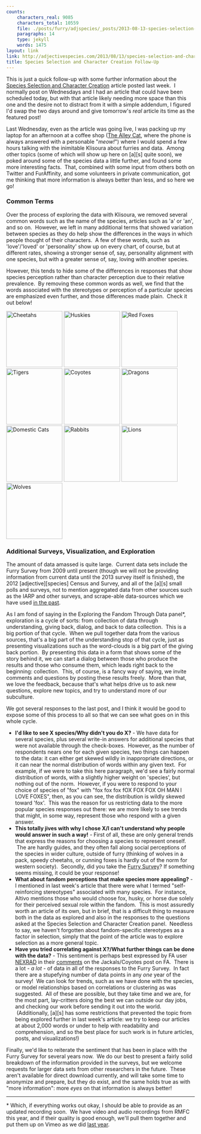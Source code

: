 ```yaml
---
counts:
    characters_real: 9085
    characters_total: 10559
    file: ./posts/furry/adjspecies/_posts/2013-08-13-species-selection-and-character-creation-followup.markdown
    paragraphs: 14
    type: jekyll
    words: 1475
layout: link
link: http://adjectivespecies.com/2013/08/13/species-selection-and-character-creation-follow-up/
title: Species Selection and Character Creation Follow-Up
---
```


This is just a quick follow-up with some further information about the [Species
Selection and Character
Creation](http://adjectivespecies.com/2013/08/07/species-selection-and-character-creation/) article
posted last week.  I normally post on Wednesdays and I had an article that could
have been scheduled today, but with that article likely needing more space than
this one and the desire not to distract from it with a simple addendum, I
figured I'd swap the two days around and give tomorrow's *real* article its time
as the featured post!

Last Wednesday, even as the article was going live, I was packing up my laptop
for an afternoon at a coffee shop ([The Alley
Cat](http://www.alleycatcoffeehouse.com/), where the phone is always answered
with a personable "*meow!*") where I would spend a few hours talking with the
inimitable Klisoura about furries and data.  Among other topics (some of which
will show up here on \[a\]\[s\] quite soon), we poked around some of the species
data a little further, and found some more interesting facts.  That, combined
with some input from others both on Twitter and FurAffinity, and some volunteers
in private communication, got me thinking that more information is always better
than less, and so here we go!<!--more-->

### Common Terms

Over the process of exploring the data with Klisoura, we removed several common
words such as the name of the species, articles such as 'a' or 'an', and so on.
 However, we left in many additional terms that showed variation between species
as they do help show the differences in the ways in which people thought of
their characters.  A few of these words, such as 'love'/'loved' or 'personality'
show up on every chart, of course, but at different rates, showing a stronger
sense of, say, personality alignment with one species, but with a greater sense
of, say, loving with another species.

However, this tends to hide some of the differences in responses that show
species perception rather than character perception due to their relative
prevalence.  By removing these common words as well, we find that the words
associated with the stereotypes or perception of a particular species are
emphasized even further, and those differences made plain.  Check it out below!

<a
href='http://adjectivespecies.com/2013/08/13/species-selection-and-character-creation-follow-up/more_stripped_cheetah-pdf/'
title='Cheetahs (minus common terms)'><img width="150" height="150"
src="http://adjectivespecies.com/wp-content/uploads/2013/08/more_stripped_cheetah.pdf-150x150.png"
class="attachment-thumbnail" alt="Cheetahs" /></a>
<a
href='http://adjectivespecies.com/2013/08/13/species-selection-and-character-creation-follow-up/more_stripped_husky-pdf/'
title='Huskies (minus common terms)'><img width="150" height="150"
src="http://adjectivespecies.com/wp-content/uploads/2013/08/more_stripped_husky.pdf-150x150.png"
class="attachment-thumbnail" alt="Huskies" /></a>
<a
href='http://adjectivespecies.com/2013/08/13/species-selection-and-character-creation-follow-up/more_stripped_fox-pdf/'
title='Red Foxes (minus common terms)'><img width="150" height="150"
src="http://adjectivespecies.com/wp-content/uploads/2013/08/more_stripped_fox.pdf-150x150.png"
class="attachment-thumbnail" alt="Red Foxes" /></a>
<a
href='http://adjectivespecies.com/2013/08/13/species-selection-and-character-creation-follow-up/more_stripped_tiger-pdf/'
title='Tigers (minus common terms)'><img width="150" height="150"
src="http://adjectivespecies.com/wp-content/uploads/2013/08/more_stripped_tiger.pdf-150x150.png"
class="attachment-thumbnail" alt="Tigers" /></a>
<a
href='http://adjectivespecies.com/2013/08/13/species-selection-and-character-creation-follow-up/more_stripped_coyote-pdf/'
title='Coyotes (minus common terms)'><img width="150" height="150"
src="http://adjectivespecies.com/wp-content/uploads/2013/08/more_stripped_coyote.pdf-150x150.png"
class="attachment-thumbnail" alt="Coyotes" /></a>
<a
href='http://adjectivespecies.com/2013/08/13/species-selection-and-character-creation-follow-up/more_stripped_dragon-pdf/'
title='Dragons (minus common terms)'><img width="150" height="150"
src="http://adjectivespecies.com/wp-content/uploads/2013/08/more_stripped_dragon.pdf-150x150.png"
class="attachment-thumbnail" alt="Dragons" /></a>
<a
href='http://adjectivespecies.com/2013/08/13/species-selection-and-character-creation-follow-up/more_stripped_cat-pdf/'
title='Domestic Cats (minus common terms)'><img width="150" height="150"
src="http://adjectivespecies.com/wp-content/uploads/2013/08/more_stripped_cat.pdf-150x150.png"
class="attachment-thumbnail" alt="Domestic Cats" /></a>
<a
href='http://adjectivespecies.com/2013/08/13/species-selection-and-character-creation-follow-up/more_stripped_rabbit-pdf/'
title='Rabbits (minus common terms)'><img width="150" height="150"
src="http://adjectivespecies.com/wp-content/uploads/2013/08/more_stripped_rabbit.pdf-150x150.png"
class="attachment-thumbnail" alt="Rabbits" /></a>
<a
href='http://adjectivespecies.com/2013/08/13/species-selection-and-character-creation-follow-up/more_stripped_lion-pdf/'
title='Lions (minus common terms)'><img width="150" height="150"
src="http://adjectivespecies.com/wp-content/uploads/2013/08/more_stripped_lion.pdf-150x150.png"
class="attachment-thumbnail" alt="Lions" /></a>
<a
href='http://adjectivespecies.com/2013/08/13/species-selection-and-character-creation-follow-up/more_sripped_wolf-pdf/'
title='Wolves (minus common terms)'><img width="150" height="150"
src="http://adjectivespecies.com/wp-content/uploads/2013/08/more_sripped_wolf.pdf-150x150.png"
class="attachment-thumbnail" alt="Wolves" /></a>

### Additional Surveys, Visualization, and Exploration

The amount of data amassed is quite large.  Current data sets include the Furry
Survey from 2009 until present (though we will not be providing information from
current data until the 2013 survey itself is finished), the 2012
\[adjective\]\[species\] Census and Survey, and all of the \[a\]\[s\] small
polls and surveys, not to mention aggregated data from other sources such as the
IARP and other surveys, and scrape-able data-sources which we have used [in the
past](http://vis.adjectivespecies.com/furrysurvey/extras/).

As I am fond of saying in the Exploring the Fandom Through Data panel\*,
exploration is a cycle of sorts: from collection of data through understanding,
giving back, dialog, and back to data collection.  This is a big portion of that
cycle.  When we pull together data from the various sources, that's a big part
of the understanding stop of that cycle, just as presenting visualizations such
as the word-clouds is a big part of the giving back portion.  By presenting this
data in a form that shows some of the story behind it, we can start a dialog
between those who produce the results and those who consume them, which leads
right back to the beginning: collection.  This, of course, is a fancy way of
saying, we invite comments and questions by posting these results freely.  More
than that, we love the feedback, because that's what helps drive us to ask new
questions, explore new topics, and try to understand more of our subculture.

We got several responses to the last post, and I think it would be good to
expose some of this process to all so that we can see what goes on in this whole
cycle.

* **I'd like to see X species/Why didn't you do X?** - We have data for several
species, plus several write-in answers for additional species that were not
available through the check-boxes.  However, as the number of respondents nears
one for each given species, two things can happen to the data: it can either get
skewed wildly in inappropriate directions, or it can near the normal
distribution of words within any given text.  For example, if we were to take
this here paragraph, we'd see a fairly normal distribution of words, with a
slightly higher weight on 'species', but nothing out of the norm.  However, if
you were to respond to your choice of species of "fox" with "fox fox fox fOX FOX
FOX OH MAN I LOVE FOXES", then, as you can see, the distribution is wildly
skewed toward 'fox'.  This was the reason for us restricting data to the more
popular species responses out there: we are more likely to see trends that
might, in some way, represent those who respond with a given answer.  
* **This totally jives with why I chose X/I can't understand why people would
answer in such a way!** - First of all, these are only general trends that
express the reasons for choosing a species to represent oneself.  The are hardly
guides, and they often fall along social perceptions of the species in wider
culture, outside of furry (thinking of wolves in a pack, speedy cheetahs, or
cunning foxes is hardly out of the norm for western society).  Secondly, did you
take the [Furry Survey](http://furrypoll.com)? If something seems missing, it
could be your response!  
* **What about fandom perceptions that make species more appealing?** - I
mentioned in last week's article that there were what I termed "self-reinforcing
stereotypes" associated with many species.  For instance, Altivo mentions those
who would choose fox, husky, or horse due solely for their perceived sexual role
within the fandom.   This is most assuredly worth an article of its own, but in
brief, that is a difficult thing to measure both in the data as explored and
also in the responses to the questions asked at the Species Selection and
Character Creation panel.  Needless to say, we haven't forgotten about
fandom-specific stereotypes as a factor in selection, simply that the point of
the article was to explore
selection as a more general topic.  
* **Have you tried correlating against X?/What further things can be done with
the data?** - This sentiment is perhaps best expressed by FA user
[NEXRAD](http://www.furaffinity.net/user/nexrad/) in their
[comments](http://www.furaffinity.net/view/11303171/#cid:72968774) on the
Jackals/Coyotes post on FA.  There is a lot - *a lot* - of data in all of the
responses to the Furry Survey.  In fact there are a stupefying number of data
points in any *one* year of the survey!  We can look for trends, such as we have
done with the species, or model relationships based on correlations or
clustering as was suggested.  All of these are possible, but they take time and
we are, for the most part, lay-critters doing the best we can outside our day
jobs, and checking our work before sending it out into the world.
 (Additionally, \[a\]\[s\] has some restrictions that prevented the topic from
being explored further in last week's article: we try to keep our articles at
about 2,000 words or under to help with readability and comprehension, and so
the best place for such work is in future articles, posts, and visualizations!)

Finally, we'd like to reiterate the sentiment that has been in place with the
Furry Survey for several years now.  We do our best to present a fairly solid
breakdown of the information provided in the surveys, but we welcome requests
for larger data sets from other researchers in the future.  These aren't
available for direct download currently, and will take some time to anonymize
and prepare, but they do exist, and the same holds true as with "more
information": more *eyes* on that information is always better!

-----

\* Which, if everything works out okay, I should be able to provide as an updated
recording soon.  We have video and audio recordings from RMFC this year, and if
their quality is good enough, we'll pull them together and put them up on Vimeo
as we did [last year](https://vimeo.com/adjspecies).
